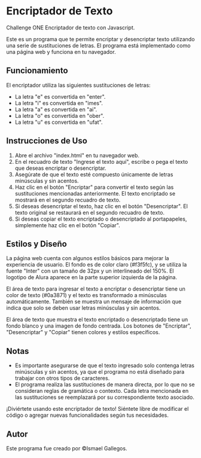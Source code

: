 # Encriptador de Texto
Challenge ONE Encriptador de texto con Javascript.

Este es un programa que te permite encriptar y desencriptar texto utilizando una serie de sustituciones de letras. El programa está implementado como una página web y funciona en tu navegador.

## Funcionamiento

El encriptador utiliza las siguientes sustituciones de letras:

- La letra "e" es convertida en "enter".
- La letra "i" es convertida en "imes".
- La letra "a" es convertida en "ai".
- La letra "o" es convertida en "ober".
- La letra "u" es convertida en "ufat".

## Instrucciones de Uso

1. Abre el archivo "index.html" en tu navegador web.
2. En el recuadro de texto "Ingrese el texto aquí", escribe o pega el texto que deseas encriptar o desencriptar.
3. Asegúrate de que el texto esté compuesto únicamente de letras minúsculas y sin acentos.
4. Haz clic en el botón "Encriptar" para convertir el texto según las sustituciones mencionadas anteriormente. El texto encriptado se mostrará en el segundo recuadro de texto.
5. Si deseas desencriptar el texto, haz clic en el botón "Desencriptar". El texto original se restaurará en el segundo recuadro de texto.
6. Si deseas copiar el texto encriptado o desencriptado al portapapeles, simplemente haz clic en el botón "Copiar".

## Estilos y Diseño

La página web cuenta con algunos estilos básicos para mejorar la experiencia de usuario. El fondo es de color claro (#f3f5fc), y se utiliza la fuente "Inter" con un tamaño de 32px y un interlineado del 150%. El logotipo de Alura aparece en la parte superior izquierda de la página.

El área de texto para ingresar el texto a encriptar o desencriptar tiene un color de texto (#0a3871) y el texto es transformado a minúsculas automáticamente. También se muestra un mensaje de información que indica que solo se deben usar letras minúsculas y sin acentos.

El área de texto que muestra el texto encriptado o desencriptado tiene un fondo blanco y una imagen de fondo centrada. Los botones de "Encriptar", "Desencriptar" y "Copiar" tienen colores y estilos específicos.

## Notas

- Es importante asegurarse de que el texto ingresado solo contenga letras minúsculas y sin acentos, ya que el programa no está diseñado para trabajar con otros tipos de caracteres.
- El programa realiza las sustituciones de manera directa, por lo que no se consideran reglas de gramática o contexto. Cada letra mencionada en las sustituciones se reemplazará por su correspondiente texto asociado.

¡Diviértete usando este encriptador de texto! Siéntete libre de modificar el código o agregar nuevas funcionalidades según tus necesidades.

## Autor
Este programa fue creado por ©Ismael Gallegos.
